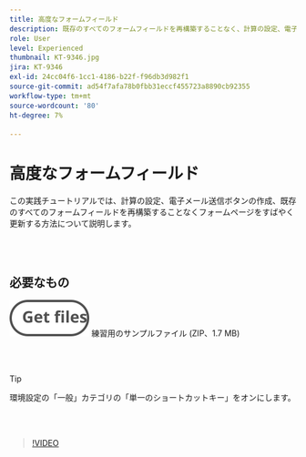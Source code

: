 ```yaml
---
title: 高度なフォームフィールド
description: 既存のすべてのフォームフィールドを再構築することなく、計算の設定、電子メール送信ボタンの作成、フォームページの迅速な更新をおこなう方法について説明します
role: User
level: Experienced
thumbnail: KT-9346.jpg
jira: KT-9346
exl-id: 24cc04f6-1cc1-4186-b22f-f96db3d982f1
source-git-commit: ad54f7afa78b0fbb31eccf455723a8890cb92355
workflow-type: tm+mt
source-wordcount: '80'
ht-degree: 7%

---
```


# 高度なフォームフィールド

この実践チュートリアルでは、計算の設定、電子メール送信ボタンの作成、既存のすべてのフォームフィールドを再構築することなくフォームページをすばやく更新する方法について説明します。

<br> 

## 必要なもの

[![ダウンロード](../assets/Getfiles.svg)](../assets/ProjectEstimate.zip)
練習用のサンプルファイル (ZIP、1.7 MB)

<br> 

>[!TIP]
>
>環境設定の「一般」カテゴリの「単一のショートカットキー」をオンにします。

<br> 

>[!VIDEO](https://video.tv.adobe.com/v/340379?quality=12&learn=on&hidetitle=true)
